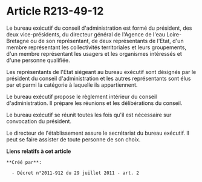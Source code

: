 # Article R213-49-12

Le bureau exécutif du conseil d'administration est formé du président, des deux vice-présidents, du directeur général de
l'Agence de l'eau Loire-Bretagne ou de son représentant, de deux représentants de l'Etat, d'un membre représentant les
collectivités territoriales et leurs groupements, d'un membre représentant les usagers et les organismes intéressés et d'une
personne qualifiée.

Les représentants de l'Etat siégeant au bureau exécutif sont désignés par le président du conseil d'administration et les
autres représentants sont élus par et parmi la catégorie à laquelle ils appartiennent.

Le bureau exécutif propose le règlement intérieur du conseil d'administration. Il prépare les réunions et les délibérations
du conseil.

Le bureau exécutif se réunit toutes les fois qu'il est nécessaire sur convocation du président.

Le directeur de l'établissement assure le secrétariat du bureau exécutif. Il peut se faire assister de toute personne de son
choix.

**Liens relatifs à cet article**

	**Créé par**:

	  - Décret n°2011-912 du 29 juillet 2011 - art. 2
